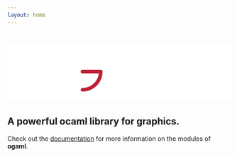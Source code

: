 ```yaml
---
layout: home
---
```


# <img src="img/ogaml-logo.svg" alt="OGAML" width="520pt" />

## A powerful ocaml library for graphics.

Check out the [documentation](doc.html) for more information on the
modules of **ogaml**.
